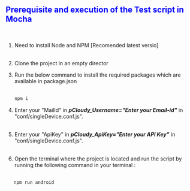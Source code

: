 **<font color ="Blue"><h2>Prerequisite and execution of the Test script in Mocha</h2>**</font><br>

1. Need to install Node and NPM [Recomended latest versio]<br><br>

2. Clone the project in an empty director  

2. Run the below command to install the required packages which are available in package.json  <br><br>

    ```bash 
    npm i 
    ```
5. Enter your "MailId" in ***pCloudy_Username="Enter your Email-id"*** in "conf/singleDevice.conf.js".<br><br>
6. Enter your "ApiKey" in ***pCloudy_ApiKey="Enter your API Key"*** in "conf/singleDevice.conf.js". <br><br>
6. Open the terminal where the project is located and run the script by running the following command in your terminal :<br><br>
 ```bash 
    npm run android
